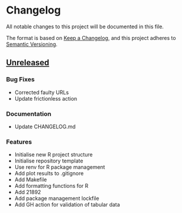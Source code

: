# Changelog

All notable changes to this project will be documented in this file.

The format is based on [Keep a Changelog](https://keepachangelog.com/en/1.0.0/),
and this project adheres to [Semantic Versioning](https://semver.org/spec/v2.0.0.html).

## [Unreleased](https://github.com/USERNAME/REPO_NAME/compare/...HEAD)

### Bug Fixes

- Corrected faulty URLs
- Update frictionless action

### Documentation

- Update CHANGELOG.md

### Features

- Initialise new R project structure
- Initialise repository template
- Use renv for R package management
- Add plot results to .gitignore
- Add Makefile
- Add formatting functions for R
- Add 21892
- Add package management lockfile
- Add GH action for validation of tabular data

<!-- generated by git-cliff -->
